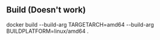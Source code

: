## Build (Doesn't work)

docker build --build-arg TARGETARCH=amd64 --build-arg BUILDPLATFORM=linux/amd64 .